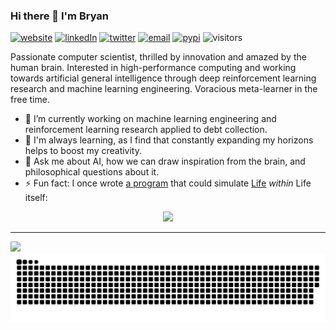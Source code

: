### Hi there 👋 I'm Bryan 

[![website](https://img.shields.io/badge/website-444?logo=github)](https://bryanoliveira.github.io/)
[![linkedIn](https://img.shields.io/badge/linkedIn-%230077B5.svg?&logo=linkedin&logoColor=white)](https://linkedin.com/in/bryanoliveira)
[![twitter](https://img.shields.io/badge/twitter-%231DA1F2.svg?&logo=twitter&logoColor=white)](https://twitter.com/bryanlincoln_)
[![email](https://img.shields.io/badge/email-EA4335?&logo=gmail&logoColor=white)](mailto:bryanlmoliveira@gmail.com)
[![pypi](https://img.shields.io/badge/-pypi-yellow?logo=PyPI)](https://pypi.org/user/bryanlincoln/)
![visitors](https://visitor-badge.glitch.me/badge?page_id=bryanoliveira)

Passionate computer scientist, thrilled by innovation and amazed by the human brain. Interested in high-performance computing and working towards artificial general intelligence through deep reinforcement learning research and machine learning engineering. Voracious meta-learner in the free time.

- 🔭 I’m currently working on machine learning engineering and reinforcement learning research applied to debt collection.
- 🌱 I'm always learning, as I find that constantly expanding my horizons helps to boost my creativity.
- 💬 Ask me about AI, how we can draw inspiration from the brain, and philosophical questions about it.
- ⚡ Fun fact: I once wrote [a program](https://github.com/bryanoliveira/cellular-automata) that could simulate [Life](https://en.wikipedia.org/wiki/Conway%27s_Game_of_Life) _within_ Life itself:

<div align="center">
<a href="https://github.com/bryanoliveira/cellular-automata">
<img src="zoom.gif"/>
</a>
</div>

---

<img src="https://github-readme-stats.vercel.app/api?username=bryanoliveira&bg_color=30,e96443,904e95&title_color=fff&text_color=fff"/>
<img src="https://github.com/bryanoliveira/bryanoliveira/blob/output/github-contribution-grid-snake.svg"/>
